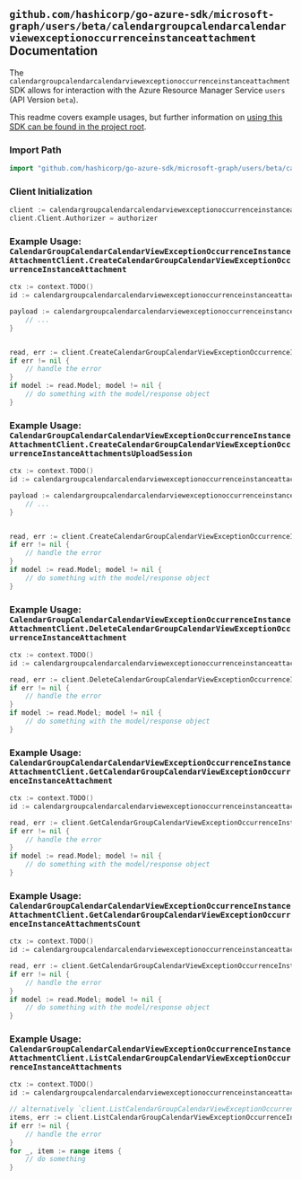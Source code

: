 
## `github.com/hashicorp/go-azure-sdk/microsoft-graph/users/beta/calendargroupcalendarcalendarviewexceptionoccurrenceinstanceattachment` Documentation

The `calendargroupcalendarcalendarviewexceptionoccurrenceinstanceattachment` SDK allows for interaction with the Azure Resource Manager Service `users` (API Version `beta`).

This readme covers example usages, but further information on [using this SDK can be found in the project root](https://github.com/hashicorp/go-azure-sdk/tree/main/docs).

### Import Path

```go
import "github.com/hashicorp/go-azure-sdk/microsoft-graph/users/beta/calendargroupcalendarcalendarviewexceptionoccurrenceinstanceattachment"
```


### Client Initialization

```go
client := calendargroupcalendarcalendarviewexceptionoccurrenceinstanceattachment.NewCalendarGroupCalendarCalendarViewExceptionOccurrenceInstanceAttachmentClientWithBaseURI("https://management.azure.com")
client.Client.Authorizer = authorizer
```


### Example Usage: `CalendarGroupCalendarCalendarViewExceptionOccurrenceInstanceAttachmentClient.CreateCalendarGroupCalendarViewExceptionOccurrenceInstanceAttachment`

```go
ctx := context.TODO()
id := calendargroupcalendarcalendarviewexceptionoccurrenceinstanceattachment.NewUserIdCalendarGroupIdCalendarIdCalendarViewIdExceptionOccurrenceIdInstanceID("userIdValue", "calendarGroupIdValue", "calendarIdValue", "eventIdValue", "eventId1Value", "eventId2Value")

payload := calendargroupcalendarcalendarviewexceptionoccurrenceinstanceattachment.Attachment{
	// ...
}


read, err := client.CreateCalendarGroupCalendarViewExceptionOccurrenceInstanceAttachment(ctx, id, payload)
if err != nil {
	// handle the error
}
if model := read.Model; model != nil {
	// do something with the model/response object
}
```


### Example Usage: `CalendarGroupCalendarCalendarViewExceptionOccurrenceInstanceAttachmentClient.CreateCalendarGroupCalendarViewExceptionOccurrenceInstanceAttachmentsUploadSession`

```go
ctx := context.TODO()
id := calendargroupcalendarcalendarviewexceptionoccurrenceinstanceattachment.NewUserIdCalendarGroupIdCalendarIdCalendarViewIdExceptionOccurrenceIdInstanceID("userIdValue", "calendarGroupIdValue", "calendarIdValue", "eventIdValue", "eventId1Value", "eventId2Value")

payload := calendargroupcalendarcalendarviewexceptionoccurrenceinstanceattachment.CreateCalendarGroupCalendarViewExceptionOccurrenceInstanceAttachmentsUploadSessionRequest{
	// ...
}


read, err := client.CreateCalendarGroupCalendarViewExceptionOccurrenceInstanceAttachmentsUploadSession(ctx, id, payload)
if err != nil {
	// handle the error
}
if model := read.Model; model != nil {
	// do something with the model/response object
}
```


### Example Usage: `CalendarGroupCalendarCalendarViewExceptionOccurrenceInstanceAttachmentClient.DeleteCalendarGroupCalendarViewExceptionOccurrenceInstanceAttachment`

```go
ctx := context.TODO()
id := calendargroupcalendarcalendarviewexceptionoccurrenceinstanceattachment.NewUserIdCalendarGroupIdCalendarIdCalendarViewIdExceptionOccurrenceIdInstanceIdAttachmentID("userIdValue", "calendarGroupIdValue", "calendarIdValue", "eventIdValue", "eventId1Value", "eventId2Value", "attachmentIdValue")

read, err := client.DeleteCalendarGroupCalendarViewExceptionOccurrenceInstanceAttachment(ctx, id, calendargroupcalendarcalendarviewexceptionoccurrenceinstanceattachment.DefaultDeleteCalendarGroupCalendarViewExceptionOccurrenceInstanceAttachmentOperationOptions())
if err != nil {
	// handle the error
}
if model := read.Model; model != nil {
	// do something with the model/response object
}
```


### Example Usage: `CalendarGroupCalendarCalendarViewExceptionOccurrenceInstanceAttachmentClient.GetCalendarGroupCalendarViewExceptionOccurrenceInstanceAttachment`

```go
ctx := context.TODO()
id := calendargroupcalendarcalendarviewexceptionoccurrenceinstanceattachment.NewUserIdCalendarGroupIdCalendarIdCalendarViewIdExceptionOccurrenceIdInstanceIdAttachmentID("userIdValue", "calendarGroupIdValue", "calendarIdValue", "eventIdValue", "eventId1Value", "eventId2Value", "attachmentIdValue")

read, err := client.GetCalendarGroupCalendarViewExceptionOccurrenceInstanceAttachment(ctx, id, calendargroupcalendarcalendarviewexceptionoccurrenceinstanceattachment.DefaultGetCalendarGroupCalendarViewExceptionOccurrenceInstanceAttachmentOperationOptions())
if err != nil {
	// handle the error
}
if model := read.Model; model != nil {
	// do something with the model/response object
}
```


### Example Usage: `CalendarGroupCalendarCalendarViewExceptionOccurrenceInstanceAttachmentClient.GetCalendarGroupCalendarViewExceptionOccurrenceInstanceAttachmentsCount`

```go
ctx := context.TODO()
id := calendargroupcalendarcalendarviewexceptionoccurrenceinstanceattachment.NewUserIdCalendarGroupIdCalendarIdCalendarViewIdExceptionOccurrenceIdInstanceID("userIdValue", "calendarGroupIdValue", "calendarIdValue", "eventIdValue", "eventId1Value", "eventId2Value")

read, err := client.GetCalendarGroupCalendarViewExceptionOccurrenceInstanceAttachmentsCount(ctx, id, calendargroupcalendarcalendarviewexceptionoccurrenceinstanceattachment.DefaultGetCalendarGroupCalendarViewExceptionOccurrenceInstanceAttachmentsCountOperationOptions())
if err != nil {
	// handle the error
}
if model := read.Model; model != nil {
	// do something with the model/response object
}
```


### Example Usage: `CalendarGroupCalendarCalendarViewExceptionOccurrenceInstanceAttachmentClient.ListCalendarGroupCalendarViewExceptionOccurrenceInstanceAttachments`

```go
ctx := context.TODO()
id := calendargroupcalendarcalendarviewexceptionoccurrenceinstanceattachment.NewUserIdCalendarGroupIdCalendarIdCalendarViewIdExceptionOccurrenceIdInstanceID("userIdValue", "calendarGroupIdValue", "calendarIdValue", "eventIdValue", "eventId1Value", "eventId2Value")

// alternatively `client.ListCalendarGroupCalendarViewExceptionOccurrenceInstanceAttachments(ctx, id, calendargroupcalendarcalendarviewexceptionoccurrenceinstanceattachment.DefaultListCalendarGroupCalendarViewExceptionOccurrenceInstanceAttachmentsOperationOptions())` can be used to do batched pagination
items, err := client.ListCalendarGroupCalendarViewExceptionOccurrenceInstanceAttachmentsComplete(ctx, id, calendargroupcalendarcalendarviewexceptionoccurrenceinstanceattachment.DefaultListCalendarGroupCalendarViewExceptionOccurrenceInstanceAttachmentsOperationOptions())
if err != nil {
	// handle the error
}
for _, item := range items {
	// do something
}
```
